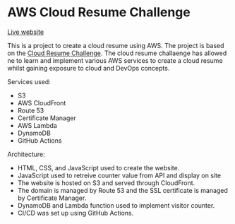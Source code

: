 # AWS Cloud Resume Challenge

[Live website](https://shahil.cloud/)

This is a project to create a cloud resume using AWS. The project is based on the [Cloud Resume Challenge](https://cloudresumechallenge.dev/). The cloud resume challaenge has allowed ne to learn and implement various AWS services to create a cloud resume whilst gaining exposure to cloud and DevOps concepts.

Services used:
- S3
- AWS CloudFront
- Route 53
- Certificate Manager
- AWS Lambda
- DynamoDB
- GitHub Actions

Architecture:
- HTML, CSS, and JavaScript used to create the website.
- JavaScript used to retreive counter value from API and display on site
- The website is hosted on S3 and served through CloudFront.
- The domain is managed by Route 53 and the SSL certificate is managed by Certificate Manager.
- DynamoDB and Lambda function used to implement visitor counter.
- CI/CD was set up using GitHub Actions.